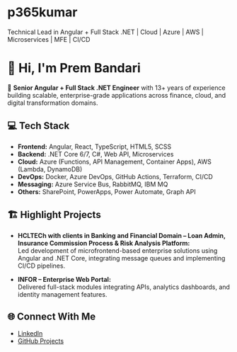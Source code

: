 # p365kumar
Technical Lead in Angular + Full Stack .NET | Cloud | Azure | AWS | Microservices | MFE | CI/CD
# 👋 Hi, I'm Prem  Bandari

🚀 **Senior Angular + Full Stack .NET  Engineer** with 13+ years of experience building scalable, enterprise-grade applications across finance, cloud, and digital transformation domains.

## 💻 Tech Stack
- **Frontend:** Angular, React, TypeScript, HTML5, SCSS
- **Backend:** .NET Core 6/7, C#, Web API, Microservices
- **Cloud:** Azure (Functions, API Management, Container Apps), AWS (Lambda, DynamoDB)
- **DevOps:** Docker, Azure DevOps, GitHub Actions, Terraform, CI/CD
- **Messaging:** Azure Service Bus, RabbitMQ, IBM MQ
- **Others:** SharePoint, PowerApps, Power Automate, Graph API

## 🏗️ Highlight Projects
- **HCLTECh with clients in Banking and Financial Domain – Loan Admin, Insurance Commission Process & Risk Analysis Platform:**  
  Led development of microfrontend-based enterprise solutions using Angular and .NET Core, integrating message queues and implementing CI/CD pipelines.

- **INFOR – Enterprise Web Portal:**  
  Delivered full-stack modules integrating APIs, analytics dashboards, and identity management features.

## 🌐 Connect With Me
- [LinkedIn](https://www.linkedin.com/in/p365kumar)  
- [GitHub Projects](https://github.com/Prem365Kumar/p365kumar/)
